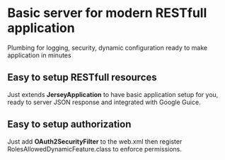 # Basic server for modern RESTfull application
Plumbing for logging, security, dynamic configuration ready to make application in minutes

## Easy to setup RESTfull resources
Just extends **JerseyApplication** to have basic application setup for you, ready to server JSON response and integrated with Google Guice.

## Easy to setup authorization
Just add **OAuth2SecurityFilter** to the web.xml then register RolesAllowedDynamicFeature.class to enforce permissions.

